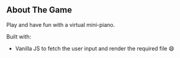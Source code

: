 ## About The Game

Play and have fun with a virtual mini-piano.

Built with:
* Vanilla JS to fetch the user input and render the required file :smile: